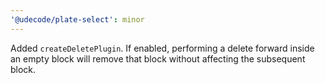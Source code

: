```yaml
---
'@udecode/plate-select': minor
---
```


Added `createDeletePlugin`. If enabled, performing a delete forward inside an empty block will remove that block without affecting the subsequent block.